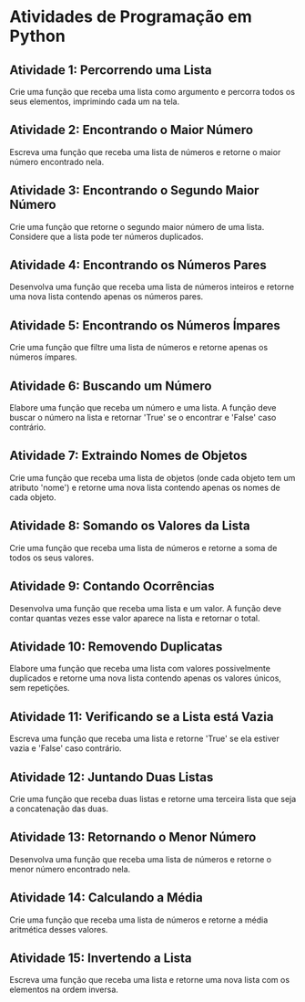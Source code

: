 # Atividades de Programação em Python

## Atividade 1: Percorrendo uma Lista
Crie uma função que receba uma lista como argumento e percorra todos os seus elementos, imprimindo cada um na tela.



## Atividade 2: Encontrando o Maior Número
Escreva uma função que receba uma lista de números e retorne o maior número encontrado nela.



## Atividade 3: Encontrando o Segundo Maior Número
Crie uma função que retorne o segundo maior número de uma lista. Considere que a lista pode ter números duplicados.


## Atividade 4: Encontrando os Números Pares
Desenvolva uma função que receba uma lista de números inteiros e retorne uma nova lista contendo apenas os números pares.



## Atividade 5: Encontrando os Números Ímpares
Crie uma função que filtre uma lista de números e retorne apenas os números ímpares.



## Atividade 6: Buscando um Número
Elabore uma função que receba um número e uma lista. A função deve buscar o número na lista e retornar 'True' se o encontrar e 'False' caso contrário.



## Atividade 7: Extraindo Nomes de Objetos
Crie uma função que receba uma lista de objetos (onde cada objeto tem um atributo 'nome') e retorne uma nova lista contendo apenas os nomes de cada objeto.



## Atividade 8: Somando os Valores da Lista
Crie uma função que receba uma lista de números e retorne a soma de todos os seus valores.


## Atividade 9: Contando Ocorrências
Desenvolva uma função que receba uma lista e um valor. A função deve contar quantas vezes esse valor aparece na lista e retornar o total.



## Atividade 10: Removendo Duplicatas
Elabore uma função que receba uma lista com valores possivelmente duplicados e retorne uma nova lista contendo apenas os valores únicos, sem repetições.



## Atividade 11: Verificando se a Lista está Vazia
Escreva uma função que receba uma lista e retorne 'True' se ela estiver vazia e 'False' caso contrário.



## Atividade 12: Juntando Duas Listas
Crie uma função que receba duas listas e retorne uma terceira lista que seja a concatenação das duas.



## Atividade 13: Retornando o Menor Número
Desenvolva uma função que receba uma lista de números e retorne o menor número encontrado nela.



## Atividade 14: Calculando a Média
Crie uma função que receba uma lista de números e retorne a média aritmética desses valores.



## Atividade 15: Invertendo a Lista
Escreva uma função que receba uma lista e retorne uma nova lista com os elementos na ordem inversa.
